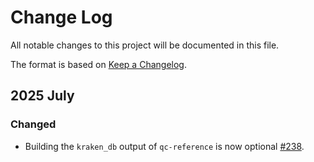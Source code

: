 # Change Log

All notable changes to this project will be documented in this file.
 
The format is based on [Keep a Changelog](http://keepachangelog.com/).
 
## 2025 July

### Changed

- Building the `kraken_db` output of `qc-reference` is now optional [#238](https://github.com/stjudecloud/workflows/pull/238).
